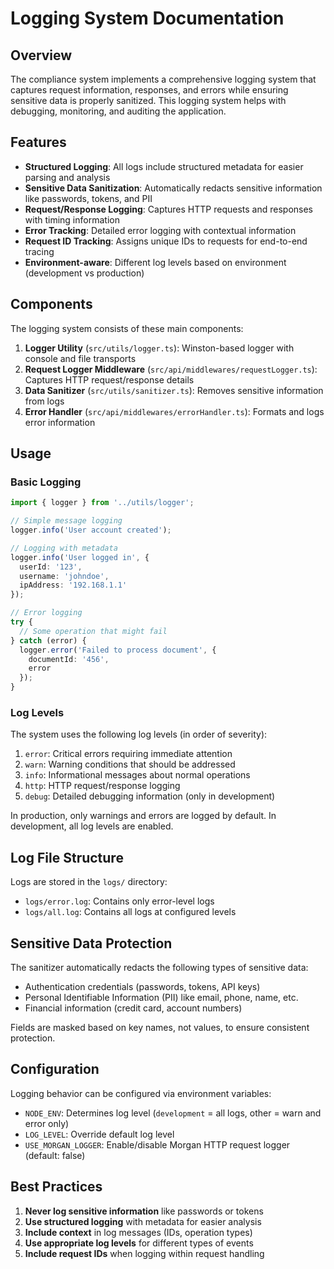 # Logging System Documentation

## Overview

The compliance system implements a comprehensive logging system that captures request information, responses, and errors while ensuring sensitive data is properly sanitized. This logging system helps with debugging, monitoring, and auditing the application.

## Features

- **Structured Logging**: All logs include structured metadata for easier parsing and analysis
- **Sensitive Data Sanitization**: Automatically redacts sensitive information like passwords, tokens, and PII
- **Request/Response Logging**: Captures HTTP requests and responses with timing information
- **Error Tracking**: Detailed error logging with contextual information
- **Request ID Tracking**: Assigns unique IDs to requests for end-to-end tracing
- **Environment-aware**: Different log levels based on environment (development vs production)

## Components

The logging system consists of these main components:

1. **Logger Utility** (`src/utils/logger.ts`): Winston-based logger with console and file transports
2. **Request Logger Middleware** (`src/api/middlewares/requestLogger.ts`): Captures HTTP request/response details
3. **Data Sanitizer** (`src/utils/sanitizer.ts`): Removes sensitive information from logs
4. **Error Handler** (`src/api/middlewares/errorHandler.ts`): Formats and logs error information

## Usage

### Basic Logging

```typescript
import { logger } from '../utils/logger';

// Simple message logging
logger.info('User account created');

// Logging with metadata
logger.info('User logged in', {
  userId: '123',
  username: 'johndoe', 
  ipAddress: '192.168.1.1'
});

// Error logging
try {
  // Some operation that might fail
} catch (error) {
  logger.error('Failed to process document', {
    documentId: '456',
    error
  });
}
```

### Log Levels

The system uses the following log levels (in order of severity):

1. `error`: Critical errors requiring immediate attention
2. `warn`: Warning conditions that should be addressed
3. `info`: Informational messages about normal operations
4. `http`: HTTP request/response logging
5. `debug`: Detailed debugging information (only in development)

In production, only warnings and errors are logged by default. In development, all log levels are enabled.

## Log File Structure

Logs are stored in the `logs/` directory:

- `logs/error.log`: Contains only error-level logs
- `logs/all.log`: Contains all logs at configured levels

## Sensitive Data Protection

The sanitizer automatically redacts the following types of sensitive data:

- Authentication credentials (passwords, tokens, API keys)
- Personal Identifiable Information (PII) like email, phone, name, etc.
- Financial information (credit card, account numbers)

Fields are masked based on key names, not values, to ensure consistent protection.

## Configuration

Logging behavior can be configured via environment variables:

- `NODE_ENV`: Determines log level (`development` = all logs, other = warn and error only)
- `LOG_LEVEL`: Override default log level
- `USE_MORGAN_LOGGER`: Enable/disable Morgan HTTP request logger (default: false)

## Best Practices

1. **Never log sensitive information** like passwords or tokens
2. **Use structured logging** with metadata for easier analysis
3. **Include context** in log messages (IDs, operation types)
4. **Use appropriate log levels** for different types of events
5. **Include request IDs** when logging within request handling 